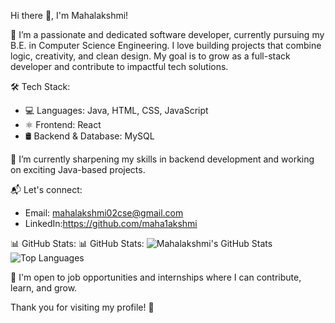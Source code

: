 Hi there 👋, I'm Mahalakshmi!

🚀 I’m a passionate and dedicated software developer, currently pursuing my B.E. in Computer Science Engineering. I love building projects that combine logic, creativity, and clean design. My goal is to grow as a full-stack developer and contribute to impactful tech solutions.

🛠️ Tech Stack:
- 💻 Languages: Java, HTML, CSS, JavaScript
- ⚛️ Frontend: React
- 🛢️ Backend & Database: MySQL

🌱 I’m currently sharpening my skills in backend development and working on exciting Java-based projects.

📬 Let's connect:
- Email: mahalakshmi02cse@gmail.com
- LinkedIn:https://github.com/maha1akshmi

📊 GitHub Stats:
📊 GitHub Stats:
![Mahalakshmi's GitHub Stats](https://github-readme-stats.vercel.app/api?username=maha1akshmi&show_icons=true&theme=radical)
![Top Languages](https://github-readme-stats.vercel.app/api/top-langs/?username=maha1akshmi&layout=compact&theme=radical)


💼 I'm open to job opportunities and internships where I can contribute, learn, and grow.

Thank you for visiting my profile! 🌟
